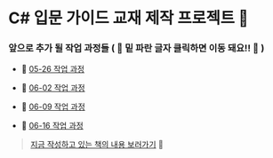 # C# 입문 가이드 교재 제작 프로젝트 :scroll:

### 앞으로 추가 될 작업 과정들 ( :small_red_triangle_down: 밑 파란 글자 클릭하면 이동 돼요!! :small_red_triangle_down: )

- :link: [05-26 작업 과정](https://github.com/KMJ1324/GameProgrammingDiary/blob/main/Diary/05-26)  

- :link: [06-02 작업 과정](https://github.com/KMJ1324/GameProgrammingDiary/blob/main/Diary/06-02)

- :link: [06-09 작업 과정](https://github.com/KMJ1324/GameProgrammingDiary/blob/main/Diary/06-09)

- :link: [06-16 작업 과정](https://github.com/KMJ1324/GameProgrammingDiary/blob/main/Diary/06-16)

> [지금 작성하고 있는 책의 내용 보러가기](https://github.com/KMJ1324/GameProgrammingDiary/blob/main/ThisIsBook.md) :closed_book:
    
